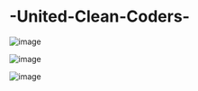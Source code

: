# -United-Clean-Coders-

![image](https://github.com/samandarmaxsutov/-United-Clean-Coders-/assets/101328871/480dcc1f-b46c-4868-adef-7621c34b22cf)


![image](https://github.com/samandarmaxsutov/-United-Clean-Coders-/assets/101328871/3882363f-a547-4030-b0ab-bbb54eb26c13)


![image](https://github.com/samandarmaxsutov/-United-Clean-Coders-/assets/101328871/385e5a8b-03a3-4e7f-b6c4-2b0e2bf1a3e3)
